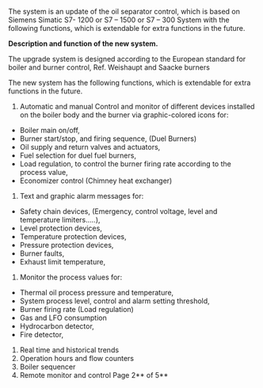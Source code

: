﻿The system is an update of the oil separator control, which is based on Siemens Simatic S7- 1200 or S7 – 1500 or S7 – 300 System with the following functions, which is extendable for extra functions in the future.

**Description and function of the new system.**

The upgrade system is designed according to the European standard for boiler and burner control, Ref. Weishaupt and Saacke burners

The new system has the following functions, which is extendable for extra functions in the future.

1. Automatic and manual Control and monitor of different devices installed on the boiler body and the burner via graphic-colored icons for:

-   Boiler main on/off,
-   Burner start/stop, and firing sequence, (Duel Burners)
-   Oil supply and return valves and actuators,
-   Fuel selection for duel fuel burners,
-   Load regulation, to control the burner firing rate according to the process value,
-   Economizer control (Chimney heat exchanger)

1. Text and graphic alarm messages for:

-   Safety chain devices, (Emergency, control voltage, level and temperature limiters…..),
-   Level protection devices,
-   Temperature protection devices,
-   Pressure protection devices,
-   Burner faults,
-   Exhaust limit temperature,

1. Monitor the process values for:

-   Thermal oil process pressure and temperature,
-   System process level, control and alarm setting threshold,
-   Burner firing rate (Load regulation)
-   Gas and LFO consumption
-   Hydrocarbon detector,
-   Fire detector,

1. Real time and historical trends
1. Operation hours and flow counters
1. Boiler sequencer
1. Remote monitor and control
   Page 2** of 5**
